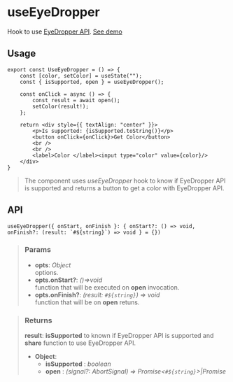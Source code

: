 # useEyeDropper
Hook to use [EyeDropper API](https://developer.mozilla.org/en-US/docs/Web/API/EyeDropper_API). [See demo](https://react-tools.ndria.dev/#/hooks/api-dom/useEyeDropper)

## Usage

```tsx
export const UseEyeDropper = () => {
	const [color, setColor] = useState("");
	const { isSupported, open } = useEyeDropper();

	const onClick = async () => {
		const result = await open();
		setColor(result!);
	};

	return <div style={{ textAlign: "center" }}>
		<p>Is supported: {isSupported.toString()}</p>
		<button onClick={onClick}>Get Color</button>
		<br />
		<br />
		<label>Color </label><input type="color" value={color}/>
	</div>
}
```

> The component uses _useEyeDropper_ hook to know if EyeDropper API is supported and returns a button to get a color with EyeDropper API.


## API

```tsx
useEyeDropper({ onStart, onFinish }: { onStart?: () => void, onFinish?: (result: `#${string}`) => void } = {})
```


> ### Params
>
> - __opts__: _Object_  
options.
> - __opts.onStart?__: _()=>void_  
function that will be executed on __open__ invocation.
> - __opts.onFinish?__: _(result: `#${string}`) => void_  
function that will be on __open__ retuns.
>



> ### Returns
>
> __result__: __isSupported__ to known if EyeDropper API is supported and __share__ function to use EyeDropper API.
> - __Object__:  
>     - __isSupported__ : _boolean_  
>     - __open__ : _(signal?: AbortSignal) => Promise<`#${string}`>|Promise<void>_  
>